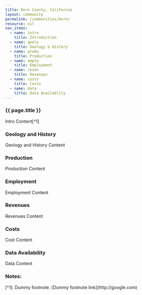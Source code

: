 ```yaml
---
title: Kern County, California
layout: community
permalink: /communities/kern/
resource: oil
nav_items:
  - name: intro
    title: Introduction
  - name: geolo
    title: Geology & History
  - name: produ
    title: Production
  - name: emplo
    title: Employment
  - name: reven
    title: Revenues
  - name: costs
    title: Costs
  - name: data
    title: Data Availablity
---
```


<h3><a name="intro" class="communities_content-heading js-comm_section">{{ page.title }}</a></h3>

Intro Content[^1]


<h3><a name="geolo" class="communities_content-heading js-comm_section">Geology and History</a></h3>

Geology and History Content

<h3><a name="produ" class="communities_content-heading js-comm_section">Production</a></h3>

Production Content

<h3><a name="emplo" class="communities_content-heading js-comm_section">Employment</a></h3>

Employment Content

<h3><a name="reven" class="communities_content-heading js-comm_section">Revenues</a></h3>

Revenues Content

<h3><a name="costs" class="communities_content-heading js-comm_section">Costs</a></h3>

Cost Content


<h3><a name="data" class="communities_content-heading js-comm_section">Data Availability</a></h3>

Data Content

<h3 class="communities_content-heading">Notes:</h3>
[^1]: Dummy footnote. [Dummy footnote link](http://google.com)
